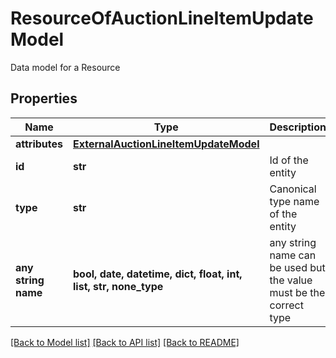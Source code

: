 # ResourceOfAuctionLineItemUpdateModel

Data model for a Resource

## Properties
Name | Type | Description | Notes
------------ | ------------- | ------------- | -------------
**attributes** | [**ExternalAuctionLineItemUpdateModel**](ExternalAuctionLineItemUpdateModel.md) |  | [optional] 
**id** | **str** | Id of the entity | [optional] 
**type** | **str** | Canonical type name of the entity | [optional] 
**any string name** | **bool, date, datetime, dict, float, int, list, str, none_type** | any string name can be used but the value must be the correct type | [optional]

[[Back to Model list]](../README.md#documentation-for-models) [[Back to API list]](../README.md#documentation-for-api-endpoints) [[Back to README]](../README.md)



